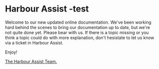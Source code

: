 # Harbour Assist -test

Welcome to our new updated online documentation. We've been working hard behind the scenes to bring our documentation up to date, but we're not quite done yet. Please bear with us. If there is a topic missing or you think a topic could do with more explanation, don't hesistate to let us know via a ticket in Harbour Assist.

Enjoy!

[The Harbour Assist Team.](https://harbourassist.com/)

